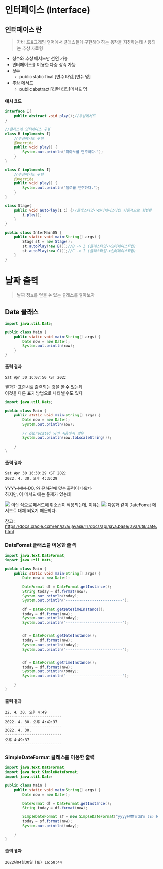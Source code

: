 # 인터페이스 (Interface)
## 인터페이스 란
> 자바 프로그래밍 언어에서 클래스들이 구현해야 하는 동작을 지정하는데 사용되는 추상 자료형

- 상수와 추상 메서드만 선언 가능
- 인터페이스를 이용한 다중 상속 가능
- 상수 
  - public static final [변수 타입][변수 명]
- 추상 메서드 
  - public abstract [리턴 타입][메서드 명]()

#### 예시 코드
```java
interface I{
	public abstract void play();//추상메서드
}

//클래스에 인터페이스 구현
class B implements I{
	//추상메서드 구현
	@Override
	public void play() {
		System.out.println("피아노를 연주하다.");
	}
}

class C implements I{
	//추상메서드 구현
	@Override
	public void play() {
		System.out.println("첼로를 연주하다.");
	}
}

class Stage{
	public void autoPlay(I i) {//클래스타입->인터페이스타입 자동적으로 형변환
		i.play();
	}
}

public class InterMain05 {
	public static void main(String[] args) {
		Stage st = new Stage();
		st.autoPlay(new B());//B -> I (클래스타입->인터페이스타입)
		st.autoPlay(new C());//C -> I (클래스타입->인터페이스타입)
	}
}
```

# 날짜 출력
> 날짜 정보를 얻을 수 있는 클래스를 알아보자

## Date 클래스
```java
import java.util.Date;

public class Main {
	public static void main(String[] args) {
		Date now = new Date();
		System.out.println(now);
	}
}
```
#### 출력 결과
```
Sat Apr 30 16:07:50 KST 2022
```
결과가 표준시로 출력되는 것을 볼 수 있는데 <br>
이것을 다른 표기 방법으로 나타낼 수도 있다 <br>


```java
import java.util.Date;

public class Main {
	public static void main(String[] args) {
		Date now = new Date();
		System.out.println(now);

		// deprecated 되어 사용하지 않음
		System.out.println(now.toLocaleString());

	}
}
```
#### 출력 결과
```
Sat Apr 30 16:30:29 KST 2022
2022. 4. 30. 오후 4:30:29
```
YYYY-MM-DD, 와 문화권에 맞는 출력이 나왔다  <br>
하지만, 이 메서드 에는 문제가 있는데

![](https://velog.velcdn.com/images/so2i/post/86afac9c-6043-4937-b713-483a868fb143/image.PNG)
이런 식으로 메서드에 취소선이 적용되는데, 이유는 
![](https://velog.velcdn.com/images/so2i/post/29d4ccfb-7287-4834-a3aa-cdb68024e852/image.PNG)
다음과 같이 DateFomat 메서드로 대체 되었기 때문이다. <br>

참고 : https://docs.oracle.com/en/java/javase/11/docs/api/java.base/java/util/Date.html
### DateFomat 클래스를 이용한 출력
```java
import java.text.DateFormat;
import java.util.Date;

public class Main {
	public static void main(String[] args) {
		Date now = new Date();
		
		DateFormat df = DateFormat.getInstance();
		String today = df.format(now);
		System.out.println(today);
		System.out.println("--------------------------");

		df = DateFormat.getDateTimeInstance();
		today = df.format(now);
		System.out.println(today);
		System.out.println("--------------------------");


		df = DateFormat.getDateInstance();
		today = df.format(now);
		System.out.println(today);
		System.out.println("--------------------------");


		df = DateFormat.getTimeInstance();
		today = df.format(now);
		System.out.println(today);
		System.out.println("--------------------------");	

	}
}
```
#### 출력 결과

```
22. 4. 30. 오후 4:49
--------------------------
2022. 4. 30. 오후 4:49:37
--------------------------
2022. 4. 30.
--------------------------
오후 4:49:37
--------------------------
```
### SimpleDateFormat 클래스를 이용한 출력
```java
import java.text.DateFormat;
import java.text.SimpleDateFormat;
import java.util.Date;

public class Main {
	public static void main(String[] args) {
		Date now = new Date();
		
		DateFormat df = DateFormat.getInstance();
		String today = df.format(now);

		SimpleDateFormat sf = new SimpleDateFormat("yyyy년MM월dd일 (E) HH:mm:ss");
		today = sf.format(now);
		System.out.println(today);

	}
}
```
#### 출력 결과
```
2022년04월30일 (토) 16:58:44
```





